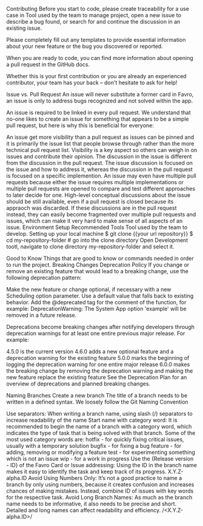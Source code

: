 Contributing
Before you start to code, please create traceability for a use case in Tool used by the team to manage project, open a new issue to describe a bug found, or search for and continue the discussion in an existing issue.

Please completely fill out any templates to provide essential information about your new feature or the bug you discovered or reported.

When you are ready to code, you can find more information about opening a pull request in the GitHub docs.

Whether this is your first contribution or you are already an experienced contributor, your team has your back – don't hesitate to ask for help!

Issue vs. Pull Request
An issue will never substitute a former card in Favro, an issue is only to address bugs recognized and not solved within the app.

An issue is required to be linked in every pull request. We understand that no-one likes to create an issue for something that appears to be a simple pull request, but here is why this is beneficial for everyone:

An issue get more visibility than a pull request as issues can be pinned and it is primarily the issue list that people browse through rather than the more technical pull request list. Visibility is a key aspect so others can weigh in on issues and contribute their opinion.
The discussion in the issue is different from the discussion in the pull request. The issue discussion is focused on the issue and how to address it, whereas the discussion in the pull request is focused on a specific implemention. An issue may even have multiple pull requests because either the issue requires multiple implementations or multiple pull requests are opened to compare and test different approaches to later decide for one.
High-level conceptual discussions about the issue should be still available, even if a pull request is closed because its appraoch was discarded. If these discussions are in the pull request instead, they can easily become fragmented over multiple pull requests and issues, which can make it very hard to make sense of all aspects of an issue.
Environment Setup
Recommended Tools
Tool used by the team to develop.
Setting up your local machine
$ git clone {{your url repository}}
$ cd my-repository-folder # go into the clone directory
Open Development tootl, navigate to clone directory my-repository-folder and select it.

Good to Know
Things that are good to know or commands needed in order to run the project.
Breaking Changes
Deprecation Policy
If you change or remove an existing feature that would lead to a breaking change, use the following deprecation pattern:

Make the new feature or change optional, if necessary with a new Scheduling option parameter.
Use a default value that falls back to existing behavior.
Add the @deprecated tag for the comment of the function, for example:
DeprecationWarning: The System App option 'example' will be removed in a future release.

Deprecations become breaking changes after notifying developers through deprecation warnings for at least one entire previous major release. For example:

4.5.0 is the current version
4.6.0 adds a new optional feature and a deprecation warning for the existing feature
5.0.0 marks the beginning of logging the deprecation warning for one entire major release
6.0.0 makes the breaking change by removing the deprecation warning and making the new feature replace the existing feature
See the Deprecation Plan for an overview of deprecations and planned breaking changes.

Naming Branches
Create a new branch
The title of a branch needs to be written in a defined syntax. We loosely follow the Git Naming Convention

Use separators: When writing a branch name, using slash (/) separators to increase readability of the name
Start name with category word: It is recommended to begin the name of a branch with a category word, which indicates the type of task that is being solved with that branch. Some of the most used category words are:
hotfix - for quickly fixing critical issues, usually with a temporary solution
bugfix - for fixing a bug
feature - for adding, removing or modifying a feature
test - for experimenting something which is not an issue
wip - for a work in progress
Use the {Release version - ID} of the Favro Card or Issue addressing: Using the ID in the branch name makes it easy to identify the task and keep track of its progress. X.Y.Z-alpha.ID
Avoid Using Numbers Only: It’s not a good practice to name a branch by only using numbers, because it creates confusion and increases chances of making mistakes. Instead, combine ID of issues with key words for the respective task.
Avoid Long Branch Names: As much as the branch name needs to be informative, it also needs to be precise and short. Detailed and long names can affect readability and efficiency.
<category>/<X.Y.Z-alpha.ID>/<title>
Pull Request
Commit Message
The title of pull requests needs to be written in a defined syntax. We loosely follow the Conventional Commits specification, which defines this syntax:

<type>: <summary>
The type is the category of change that is made, possible types are:

feat - add a new feature or improve an existing feature
fix - fix a bug
refactor - refactor code without impact on features or performance
docs - add or edit code comments, documentation, GitHub pages
style - edit code style
build - retry failing build and anything build process related
perf - performance optimization
ci - continuous integration
test - tests
The summary is a short change description in present tense, not capitalized, without period at the end. This summary will also be used as the changelog entry.

It must be short and self-explanatory for a reader who does not see the details of the full pull request description
It must not contain abbreviations, e.g. instead of LQ write LiveQuery
It must use the correct product and feature names as referenced in the documentation, e.g. instead of Cloud Validator use Cloud Function validation
For example:

feat: add handle to door for easy opening
Github actions:

In addition, commit messages can be used to trigger specific github actions. We currently support the following:

#apk - builds a signed APK that can be distributed for testing
Currently, we are not making use of the commit scope, which would be written as <type>(<scope>): <summary>, that attributes a change to a specific part of the product.

Breaking Change
If a pull request contains a braking change, the description of the pull request must contain a dedicated chapter at the bottom to indicate this. This is to assist the committer of the pull request to avoid merging a breaking change as non-breaking.

Merging
The following guide is for anyone who merges a contributor pull request into the working branch, the working branch into a release branch, a release branch into another release branch, or any other direct commits such as hotfixes into release branches or the working branch.

A contributor pull request must be merged into the working branch using Squash and Merge, to create a single commit message that describes the change.
A release branch or the default branch must be merged into another release branch using Merge Commit, to preserve each individual commit message that describes its respective change.
Versioning
System follows semantic versioning with a flavor of calendric versioning. Semantic versioning makes System easy to upgrade because breaking changes only occur in major releases. Calendric versioning gives an additional sense of how old a System release is and allows for Long-Term Support of previous major releases.

Example version: 5.0.0-alpha.1

Syntax: [major].[minor].[patch]-[pre-release-label].[pre-release-increment]

The major version increments with the first release of every year and may include changes that are not backwards compatible.
The minor version increments during the year and may include new features or improvements of existing features that are backwards compatible.
The patch version increments during the year and may include bug fixes that are backwards compatible.
The pre-release-label is optional for pre-release versions such as:
-alpha (likely to contain bugs, likely to change in features until release)
-beta (likely to contain bugs, no change in features until release)
The [pre-release-increment] is an ID of the current Favro or Issue.
Exceptions:

The major version may increment during the year in the unlikely event that a breaking change is so urgent that it cannot wait for the next yearly release. An example would be a vulnerability fix that leads to an unavoidable breaking change. However, security requirements depend on the application and not every vulnerability may affect every deployment, depending on the features used. Therefore we usually prefer to deprecate insecure functionality and introduce the breaking change following our deprecation policy.